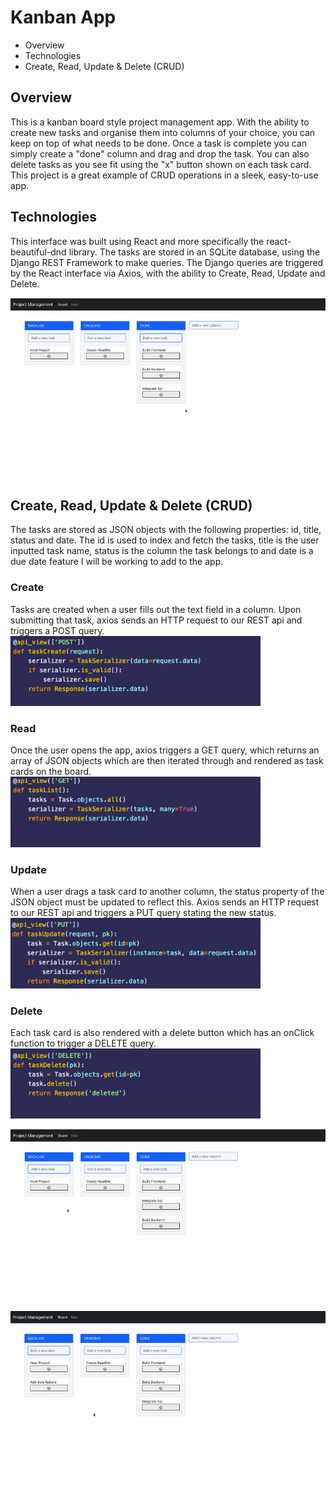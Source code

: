 # Kanban App

- Overview
- Technologies
- Create, Read, Update & Delete (CRUD)

## Overview

This is a kanban board style project management app. With the ability to create new tasks and organise them into columns of your choice, you can keep on top of what needs to be done. Once a task is complete you can simply create a "done" column and drag and drop the task. You can also delete tasks as you see fit using the "x" button shown on each task card. This project is a great example of CRUD operations in a sleek, easy-to-use app.

## Technologies

This interface was built using React and more specifically the react-beautiful-dnd library. The tasks are stored in an SQLite database, using the Django REST Framework to make queries. The Django queries are triggered by the React interface via Axios, with the ability to Create, Read, Update and Delete.

![](https://github.com/emartin1256/kanbanApp/blob/main/screenshots/drag.gif)

## Create, Read, Update & Delete (CRUD)

The tasks are stored as JSON objects with the following properties: id, title, status and date. The id is used to index and fetch the tasks, title is the user inputted task name, status is the column the task belongs to and date is a due date feature I will be working to add to the app.

### Create
Tasks are created when a user fills out the text field in a column. Upon submitting that task, axios sends an HTTP request to our REST api and triggers a POST query.
<img src="https://github.com/emartin1256/kanbanApp/blob/main/screenshots/post.png" width="400"/>
### Read
Once the user opens the app, axios triggers a GET query, which returns an array of JSON objects which are then iterated through and rendered as task cards on the board.
<img src="https://github.com/emartin1256/kanbanApp/blob/main/screenshots/get.png" width="400"/>

### Update
When a user drags a task card to another column, the status property of the JSON object must be updated to reflect this. Axios sends an HTTP request to our REST api and triggers a PUT query stating the new status.
<img src="https://github.com/emartin1256/kanbanApp/blob/main/screenshots/put.png" width="400"/>

### Delete
Each task card is also rendered with a delete button which has an onClick function to trigger a DELETE query.
<img src="https://github.com/emartin1256/kanbanApp/blob/main/screenshots/delete.png" width="400"/>


![](https://github.com/emartin1256/kanbanApp/blob/main/screenshots/add.gif)
![](https://github.com/emartin1256/kanbanApp/blob/main/screenshots/delete.gif)
